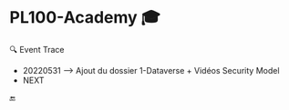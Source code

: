 # PL100-Academy :mortar_board:

:mag: Event Trace
 - 20220531 --> Ajout du dossier 1-Dataverse + Vidéos Security Model
 - NEXT

:end: